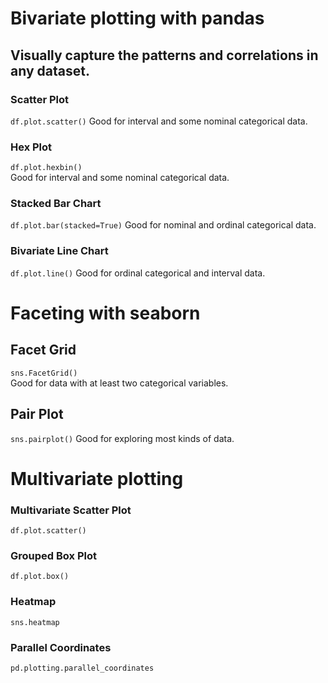 # Bivariate plotting with pandas
## Visually capture the patterns and correlations in any dataset.

### Scatter Plot	
`df.plot.scatter()`	
Good for interval and some nominal categorical data.	

### Hex Plot	
`df.plot.hexbin()`		
Good for interval and some nominal categorical data.	

### Stacked Bar Chart	
`df.plot.bar(stacked=True)`
Good for nominal and ordinal categorical data.	

### Bivariate Line Chart
`df.plot.line()`
Good for ordinal categorical and interval data.

# Faceting with seaborn

## Facet Grid	
`sns.FacetGrid()`	
Good for data with at least two categorical variables.		

## Pair Plot	
`sns.pairplot()`
Good for exploring most kinds of data.	

# Multivariate plotting

### Multivariate Scatter Plot    
`df.plot.scatter()`   
    
### Grouped Box Plot    
`df.plot.box()`    

### Heatmap    
`sns.heatmap`    
    
### Parallel Coordinates    
`pd.plotting.parallel_coordinates` 

